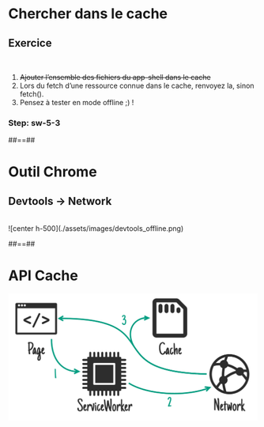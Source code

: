 <!-- .slide: class="exercice fire-bg-pink" -->

# Chercher dans le cache

## Exercice

<br>

1. <del>Ajouter l’ensemble des fichiers du app-shell dans le cache</del>
2. Lors du fetch d’une ressource connue dans le cache, renvoyez la, sinon fetch().
3. Pensez à tester en mode offline ;) !

### Step: sw-5-3

##==##

# Outil Chrome

## Devtools -> Network

<br>
![center h-500](./assets/images/devtools_offline.png)

##==##

# API Cache

![center h-700](./assets/images/sw_mecanism.png)
